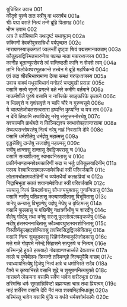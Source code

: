युधिष्ठिर उवाच	001  
कीदृशे पुरुषे तात स्त्रीषु वा भरतर्षभ	001a  
श्रीः पद्मा वसते नित्यं तन्मे ब्रूहि पितामह	001c  
भीष्म उवाच	002  
अत्र ते वर्तयिष्यामि यथादृष्टं यथाश्रुतम्	002a  
रुक्मिणी देवकीपुत्रसन्निधौ पर्यपृच्छत	002c  
नारायणस्याङ्कगतां ज्वलन्तीं दृष्ट्वा श्रियं पद्मसमानवक्त्राम्	003a  
कौतूहलाद्विस्मितचारुनेत्रा पप्रच्छ माता मकरध्वजस्य	003c  
कानीह भूतान्युपसेवसे त्वं सन्तिष्ठती कानि न सेवसे त्वम्	004a  
तानि त्रिलोकेश्वरभूतकान्ते तत्त्वेन मे ब्रूहि महर्षिकन्ये	004c  
एवं तदा श्रीरभिभाष्यमाणा देव्या समक्षं गरुडध्वजस्य	005a  
उवाच वाक्यं मधुराभिधानं मनोहरं चन्द्रमुखी प्रसन्ना	005c  
वसामि सत्ये सुभगे प्रगल्भे दक्षे नरे कर्मणि वर्तमाने	006a  
नाकर्मशीले पुरुषे वसामि न नास्तिके साङ्करिके कृतघ्ने	006c  
न भिन्नवृत्ते न नृशंसवृत्ते न चापि चौरे न गुरुष्वसूये	006e  
ये चाल्पतेजोबलसत्त्वसारा हृष्यन्ति कुप्यन्ति च यत्र तत्र	007a  
न देवि तिष्ठामि तथाविधेषु नरेषु संसुप्तमनोरथेषु	007c  
यश्चात्मनि प्रार्थयते न किञ्चिद्यश्च स्वभावोपहतान्तरात्मा	008a  
तेष्वल्पसन्तोषरतेषु नित्यं नरेषु नाहं निवसामि देवि	008c  
वसामि धर्मशीलेषु धर्मज्ञेषु महात्मसु	009a  
वृद्धसेविषु दान्तेषु सत्त्वज्ञेषु महात्मसु	009c  
स्त्रीषु क्षान्तासु दान्तासु देवद्विजपरासु च	010a  
वसामि सत्यशीलासु स्वभावनिरतासु च	010c  
प्रकीर्णभाण्डामनवेक्ष्यकारिणीं सदा च भर्तुः प्रतिकूलवादिनीम्	011a  
परस्य वेश्माभिरतामलज्जामेवंविधां स्त्रीं परिवर्जयामि	011c  
लोलामचोक्षामवलेहिनीं च व्यपेतधैर्यां कलहप्रियां च	012a  
निद्राभिभूतां सततं शयानामेवंविधां स्त्रीं परिवर्जयामि	012c  
सत्यासु नित्यं प्रियदर्शनासु सौभाग्ययुक्तासु गुणान्वितासु	013a  
वसामि नारीषु पतिव्रतासु कल्याणशीलासु विभूषितासु	013c  
यानेषु कन्यासु विभूषणेषु यज्ञेषु मेघेषु च वृष्टिमत्सु	014a  
वसामि फुल्लासु च पद्मिनीषु नक्षत्रवीथीषु च शारदीषु	014c  
शैलेषु गोष्ठेषु तथा वनेषु सरःसु फुल्लोत्पलपङ्कजेषु	015a  
नदीषु हंसस्वननादितासु क्रौञ्चावघुष्टस्वरशोभितासु	015c  
विस्तीर्णकूलह्रदशोभितासु तपस्विसिद्धद्विजसेवितासु	016a  
वसामि नित्यं सुबहूदकासु सिंहैर्गजैश्चाकुलितोदकासु	016c  
मत्ते गजे गोवृषभे नरेन्द्रे सिंहासने सत्पुरुषे च नित्यम्	016e  
यस्मिन्गृहे हूयते हव्यवाहो गोब्राह्मणश्चार्च्यते देवताश्च	017a  
काले च पुष्पैर्बलयः क्रियन्ते तस्मिन्गृहे नित्यमुपैमि वासम्	017c  
स्वाध्यायनित्येषु द्विजेषु नित्यं क्षत्रे च धर्माभिरते सदैव	018a  
वैश्ये च कृष्याभिरते वसामि शूद्रे च शुश्रूषणनित्ययुक्ते	018c  
नारायणे त्वेकमना वसामि सर्वेण भावेन शरीरभूता	019a  
तस्मिन्हि धर्मः सुमहान्निविष्टो ब्रह्मण्यता चात्र तथा प्रियत्वम्	019c  
नाहं शरीरेण वसामि देवि नैवं मया शक्यमिहाभिधातुम्	020a  
यस्मिंस्तु भावेन वसामि पुंसि स वर्धते धर्मयशोर्थकामैः	020c  
